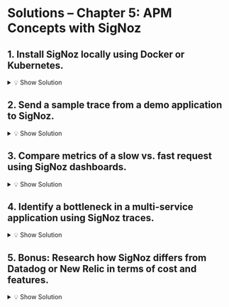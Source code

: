 # Solutions – Chapter 5: APM Concepts with SigNoz

## 1. Install **SigNoz locally** using Docker or Kubernetes.

<details>
<summary>💡 Show Solution</summary>

**Docker Example:**
```bash
# Pull SigNoz Docker Compose setup
git clone https://github.com/SigNoz/signoz.git
cd signoz/deploy/
docker-compose up -d
```

**Kubernetes Example (using Helm):**

```bash
# Add SigNoz Helm repo
helm repo add signoz https://charts.signoz.io
helm repo update

# Install SigNoz
helm install signoz signoz/signoz --namespace signoz --create-namespace
```

After installation, access the UI at `http://localhost:3301` (Docker) or the Kubernetes service endpoint.

</details>

## 2. Send a sample trace from a **demo application** to SigNoz.

<details>
<summary>💡 Show Solution</summary>

* Use OpenTelemetry SDK in your app (Node.js example):

```javascript
const { NodeTracerProvider } = require('@opentelemetry/sdk-trace-node');
const { registerInstrumentations } = require('@opentelemetry/instrumentation');
const { OTLPTraceExporter } = require('@opentelemetry/exporter-trace-otlp-http');

const provider = new NodeTracerProvider();
provider.register();

const exporter = new OTLPTraceExporter({ url: 'http://localhost:4318/v1/traces' });
provider.addSpanProcessor(new SimpleSpanProcessor(exporter));
```

* Generate a request in the app. You should see the trace appear in SigNoz dashboard.

</details>

## 3. Compare metrics of a **slow vs. fast request** using SigNoz dashboards.

<details>
<summary>💡 Show Solution</summary>

* Navigate to **Dashboards → Performance** in SigNoz.
* Observe metrics like **request latency**, **throughput**, and **error rate**.
* **Slow request**: Higher latency, possibly higher error rate.
* **Fast request**: Low latency, consistent response times.
* Use graphs to compare multiple endpoints or time ranges.

</details>

## 4. Identify a bottleneck in a multi-service application using SigNoz traces.

<details>
<summary>💡 Show Solution</summary>

1. Open **Traces** in SigNoz.
2. Filter by the request you want to investigate.
3. Examine the **span waterfall** to see which service or database call took the longest.
4. Identify slow spans or repeated retries.
5. Example: Payment service calls database → database query takes 2s → delay propagated upstream.

</details>

## 5. Bonus: Research how SigNoz differs from **Datadog** or **New Relic** in terms of cost and features.

<details>
<summary>💡 Show Solution</summary>

* **SigNoz:**

  * Open-source and self-hosted.
  * No subscription cost for software (only infra).
  * Built on OpenTelemetry → supports metrics, logs, traces.

* **Datadog / New Relic:**

  * Commercial SaaS with subscription fees.
  * Fully managed with rich integrations.
  * Often easier to start but can be expensive at scale.

**Summary:** SigNoz is cost-effective and open-source but requires infrastructure setup. Datadog/New Relic are turnkey solutions with higher cost.

</details>